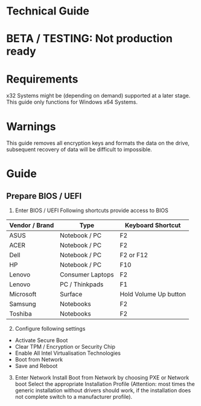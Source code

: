 # Technical Guide

# BETA / TESTING: Not production ready

# Requirements
x32 Systems might be (depending on demand) supported at a later stage. 
This guide only functions for Windows x64 Systems.

# Warnings
This guide removes all encryption keys and formats the data on the drive, subsequent recovery of data will be difficult to impossible. 

# Guide

## Prepare BIOS / UEFI
1. Enter BIOS / UEFI
Following shortcuts provide access to BIOS

| Vendor / Brand | Type             | Keyboard Shortcut     |
|----------------|------------------|-----------------------|
| ASUS           | Notebook / PC    | F2                    |
| ACER           | Notebook / PC    | F2                    |
| Dell           | Notebook / PC    | F2 or F12             |
| HP             | Notebook / PC    | F10                   |
| Lenovo         | Consumer Laptops | F2                    |
| Lenovo         | PC / Thinkpads   | F1                    |
| Microsoft      | Surface          | Hold Volume Up button |
| Samsung        | Notebooks        | F2                    |
| Toshiba        | Notebooks        | F2                    |

2. Configure following settings
- Activate Secure Boot
- Clear TPM / Encryption or Security Chip
- Enable All Intel Virtualisation Technologies
- Boot from Network
- Save and Reboot

3. Enter Network Install
Boot from Network by choosing PXE or Network boot
Select the appropriate Installation Profile (Attention: most times the generic installation without drivers should work, if the installation does not complete switch to a manufacturer profile). 
